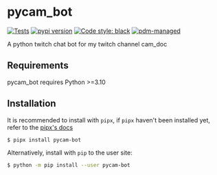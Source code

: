 # pycam_bot

[![Tests](https://github.com/natir/pycam-bot/workflows/Tests/badge.svg)](https://github.com/natir/pycam-bot/actions?query=workflow%3Aci)
[![pypi version](https://img.shields.io/pypi/v/pycam-bot.svg)](https://pypi.org/project/pycam-bot/)
[![Code style: black](https://img.shields.io/badge/code%20style-black-000000.svg)](https://github.com/psf/black)
[![pdm-managed](https://img.shields.io/badge/pdm-managed-blueviolet)](https://pdm.fming.dev)

A python twitch chat bot for my twitch channel cam_doc

## Requirements

pycam_bot requires Python >=3.10

## Installation

It is recommended to install with `pipx`, if `pipx` haven't been installed yet, refer to the [pipx's docs](https://github.com/pipxproject/pipx)

```bash
$ pipx install pycam-bot
```

Alternatively, install with `pip` to the user site:

```bash
$ python -m pip install --user pycam-bot
```
